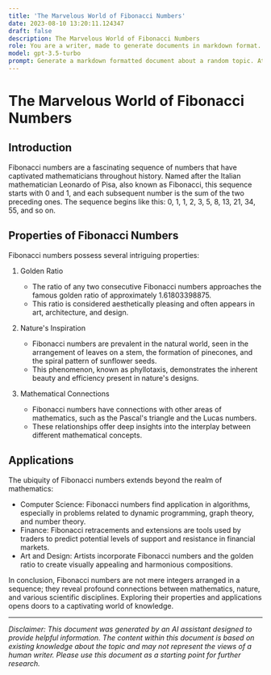```yaml
---
title: 'The Marvelous World of Fibonacci Numbers'
date: 2023-08-10 13:20:11.124347
draft: false
description: The Marvelous World of Fibonacci Numbers
role: You are a writer, made to generate documents in markdown format. It is very important that all of the documents you generate are in valid markdown format.
model: gpt-3.5-turbo
prompt: Generate a markdown formatted document about a random topic. At the bottom, include a disclaimer explaining that the document was generated by you. The first line of the document should be the title. Make sure that the entire document is in proper markdown format, using a mix of various tags to make the document visually appealing.
---
```


# The Marvelous World of Fibonacci Numbers

## Introduction
Fibonacci numbers are a fascinating sequence of numbers that have captivated mathematicians throughout history. Named after the Italian mathematician Leonardo of Pisa, also known as Fibonacci, this sequence starts with 0 and 1, and each subsequent number is the sum of the two preceding ones. The sequence begins like this: 0, 1, 1, 2, 3, 5, 8, 13, 21, 34, 55, and so on.

## Properties of Fibonacci Numbers
Fibonacci numbers possess several intriguing properties:

1. Golden Ratio
   - The ratio of any two consecutive Fibonacci numbers approaches the famous golden ratio of approximately 1.61803398875.
   - This ratio is considered aesthetically pleasing and often appears in art, architecture, and design.

2. Nature's Inspiration
   - Fibonacci numbers are prevalent in the natural world, seen in the arrangement of leaves on a stem, the formation of pinecones, and the spiral pattern of sunflower seeds.
   - This phenomenon, known as phyllotaxis, demonstrates the inherent beauty and efficiency present in nature's designs.

3. Mathematical Connections
   - Fibonacci numbers have connections with other areas of mathematics, such as the Pascal's triangle and the Lucas numbers.
   - These relationships offer deep insights into the interplay between different mathematical concepts.

## Applications
The ubiquity of Fibonacci numbers extends beyond the realm of mathematics:

- Computer Science: Fibonacci numbers find application in algorithms, especially in problems related to dynamic programming, graph theory, and number theory.
- Finance: Fibonacci retracements and extensions are tools used by traders to predict potential levels of support and resistance in financial markets.
- Art and Design: Artists incorporate Fibonacci numbers and the golden ratio to create visually appealing and harmonious compositions.

In conclusion, Fibonacci numbers are not mere integers arranged in a sequence; they reveal profound connections between mathematics, nature, and various scientific disciplines. Exploring their properties and applications opens doors to a captivating world of knowledge.

---

*Disclaimer: This document was generated by an AI assistant designed to provide helpful information. The content within this document is based on existing knowledge about the topic and may not represent the views of a human writer. Please use this document as a starting point for further research.*
